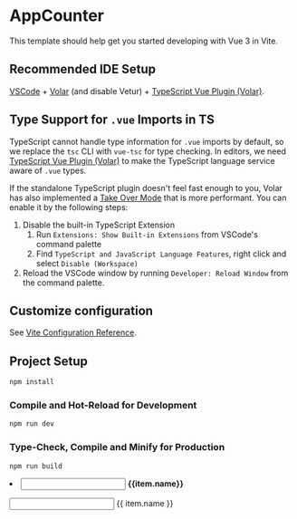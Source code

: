 # AppCounter

This template should help get you started developing with Vue 3 in Vite.

## Recommended IDE Setup

[VSCode](https://code.visualstudio.com/) + [Volar](https://marketplace.visualstudio.com/items?itemName=Vue.volar) (and disable Vetur) + [TypeScript Vue Plugin (Volar)](https://marketplace.visualstudio.com/items?itemName=Vue.vscode-typescript-vue-plugin).

## Type Support for `.vue` Imports in TS

TypeScript cannot handle type information for `.vue` imports by default, so we replace the `tsc` CLI with `vue-tsc` for type checking. In editors, we need [TypeScript Vue Plugin (Volar)](https://marketplace.visualstudio.com/items?itemName=Vue.vscode-typescript-vue-plugin) to make the TypeScript language service aware of `.vue` types.

If the standalone TypeScript plugin doesn't feel fast enough to you, Volar has also implemented a [Take Over Mode](https://github.com/johnsoncodehk/volar/discussions/471#discussioncomment-1361669) that is more performant. You can enable it by the following steps:

1. Disable the built-in TypeScript Extension
    1) Run `Extensions: Show Built-in Extensions` from VSCode's command palette
    2) Find `TypeScript and JavaScript Language Features`, right click and select `Disable (Workspace)`
2. Reload the VSCode window by running `Developer: Reload Window` from the command palette.

## Customize configuration

See [Vite Configuration Reference](https://vitejs.dev/config/).

## Project Setup

```sh
npm install
```

### Compile and Hot-Reload for Development

```sh
npm run dev
```

### Type-Check, Compile and Minify for Production

```sh
npm run build
```
<template>
    <ul>
      <li v-for="item in items" :key="item.id">{{ item.name }}</li>
    </ul>
  </template>
  
  <script setup lang="ts">
  import { ref } from 'vue';
  
  const props = defineProps({
    items: Array
  });
  
  </script>


  <li v-for="item in items" v-bind:key="item">
  <input v-model="item.name" type="text" @input="e=> item=e.target.value"/>
  <b>{{item.name}}</b>
</li>

 <p><input v-show="enable()" :id='item.name' v-model="item.name" type="text"> <label :for="item.name">{{ item.name }}</label></p>